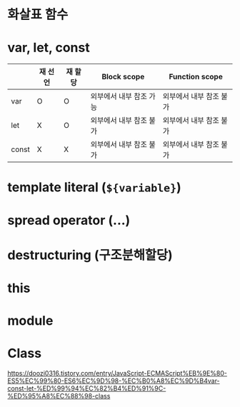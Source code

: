 # 화살표 함수

# var, let, const

|       | 재 선언 | 재 할당 | Block scope             | Function scope          |
| ----- | ------- | ------- | ----------------------- | ----------------------- |
| var   | O       | O       | 외부에서 내부 참조 가능 | 외부에서 내부 참조 불가 |
| let   | X       | O       | 외부에서 내부 참조 불가 | 외부에서 내부 참조 불가 |
| const | X       | X       | 외부에서 내부 참조 불가 | 외부에서 내부 참조 불가 |

# template literal (`${variable}`)

# spread operator (...)

# destructuring (구조분해할당)

# this

# module

# Class

https://doozi0316.tistory.com/entry/JavaScript-ECMAScript%EB%9E%80-ES5%EC%99%80-ES6%EC%9D%98-%EC%B0%A8%EC%9D%B4var-const-let-%ED%99%94%EC%82%B4%ED%91%9C-%ED%95%A8%EC%88%98-class


